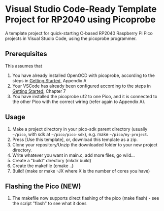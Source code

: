# Visual Studio Code-Ready Template Project for RP2040 using Picoprobe

A template project for quick-starting C-based RP2040 Raspberry Pi Pico projects in Visual Studio Code, using the picoprobe programmer.

## Prerequisites

This assumes that 
1. You have already installed OpenOCD with picoprobe, according to the steps in [Getting Started](https://datasheets.raspberrypi.org/pico/getting-started-with-pico.pdf), Appendix A
2. Your VSCode has already been configured according to the steps in [Getting Started](https://datasheets.raspberrypi.org/pico/getting-started-with-pico.pdf), Chapter 7
3. You have installed the picoprobe uf2 to one Pico, and it is connected to the other Pico with the correct wiring (refer again to Appendix A).

## Usage
1. Make a project directory in your pico-sdk parent directory (usually `~/pico`, with sdk at `~/pico/pico-sdk`), e.g. make `~/pico/my-project`.
2. Press [Use this template], or, download this template as a zip.
3. Clone your repository/Unzip the downloaded folder to your new project directory.
4. Write whatever you want in main.c, add more files, go wild...
5. Create a "build" directory (mkdir build)
6. Create the makefile (cmake ..)
7. Build! (make or make -JX where X is the number of cores you have)

## Flashing the Pico (NEW)
1. The makefile now supports direct flashing of the pico (make flash) - see the script "flash" to see what it does


